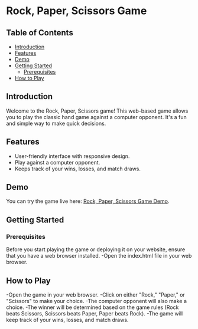 # Rock, Paper, Scissors Game

## Table of Contents
- [Introduction](#introduction)
- [Features](#features)
- [Demo](#demo)
- [Getting Started](#getting-started)
  - [Prerequisites](#prerequisites)
- [How to Play](#how-to-play)

## Introduction
Welcome to the Rock, Paper, Scissors game! This web-based game allows you to play the classic hand game against a computer opponent. It's a fun and simple way to make quick decisions.

## Features
- User-friendly interface with responsive design.
- Play against a computer opponent.
- Keeps track of your wins, losses, and match draws.

## Demo
You can try the game live here: [Rock, Paper, Scissors Game Demo](https://bala174.github.io/stone_paper_scissor/).

## Getting Started
### Prerequisites
Before you start playing the game or deploying it on your website, ensure that you have a web browser installed.
-Open the index.html file in your web browser.

## How to Play
-Open the game in your web browser.
-Click on either "Rock," "Paper," or "Scissors" to make your choice.
-The computer opponent will also make a choice.
-The winner will be determined based on the game rules (Rock beats Scissors, Scissors beats Paper, Paper beats Rock).
-The game will keep track of your wins, losses, and match draws.

